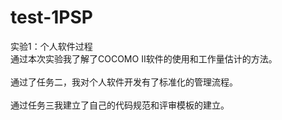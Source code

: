 # test-1PSP
实验1：个人软件过程<br>
通过本次实验我了解了COCOMO II软件的使用和工作量估计的方法。<br>  
通过了任务二，我对个人软件开发有了标准化的管理流程。<br>  
通过任务三我建立了自己的代码规范和评审模板的建立。<br>  
